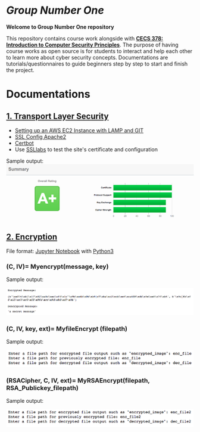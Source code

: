 # *Group Number One*

**Welcome to Group Number One repository**

This repository contains course work alongside with **[CECS 378: Introduction to Computer Security Principles](http://web.csulb.edu/divisions/aa/catalog/current/coe/computer_engineering/cecs_ud.html)**. The purpose of having course works as open source is for students to interact and help each other to learn more about cyber security concepts. Documentations are tutorials/questionnaires to guide beginners step by step to start and finish the project.

# Documentations

## [1. Transport Layer Security](https://github.com/AnimeMei/GroupNumberOne/tree/master/1.%20TSL%20Server)

* [Setting up an AWS EC2 Instance with LAMP and GIT](https://github.com/AnimeMei/GroupNumberOne/blob/master/1.%20TSL%20Server/Setup%20Server%20with%20LAMP/Setting%20up%20an%20AWS%20EC2%20Instance%20with%20LAMP%20and%20GIT.txt)
* [SSL Config Apache2](https://github.com/AnimeMei/GroupNumberOne/blob/master/1.%20TSL%20Server/Setup%20Server%20with%20LAMP/SSL%20Config%20Apache2.txt)
* [Certbot](https://certbot.eff.org/#ubuntuxenial-apache)
* Use [SSLlabs](https://www.ssllabs.com/)
 to test the site's certificate and configuration
 
 Sample output:
 ![ssllabs test result](https://github.com/AnimeMei/GroupNumberOne/blob/master/sample_output/ssl_result.png)

## [2. Encryption](https://github.com/AnimeMei/GroupNumberOne/blob/master/2.%20Encryption/CECS%20378%20Encryption%20Lab_GroupNumberOne.ipynb)

File format: [Jupyter Notebook](http://jupyter.org/) with [Python3](https://www.python.org/download/releases/3.0/)

### (C, IV)= Myencrypt(message, key)

Sample output:

![Myencrypt output](https://github.com/AnimeMei/GroupNumberOne/blob/master/sample_output/encrypt1.png)

### (C, IV, key, ext)= MyfileEncrypt (filepath)

Sample output:

![MyfileEncrypt output](https://github.com/AnimeMei/GroupNumberOne/blob/master/sample_output/encrypt2.png)

### (RSACipher, C, IV, ext)= MyRSAEncrypt(filepath, RSA_Publickey_filepath)

Sample output:

![MyRSAEncrypt output](https://github.com/AnimeMei/GroupNumberOne/blob/master/sample_output/encrypt3.png)
